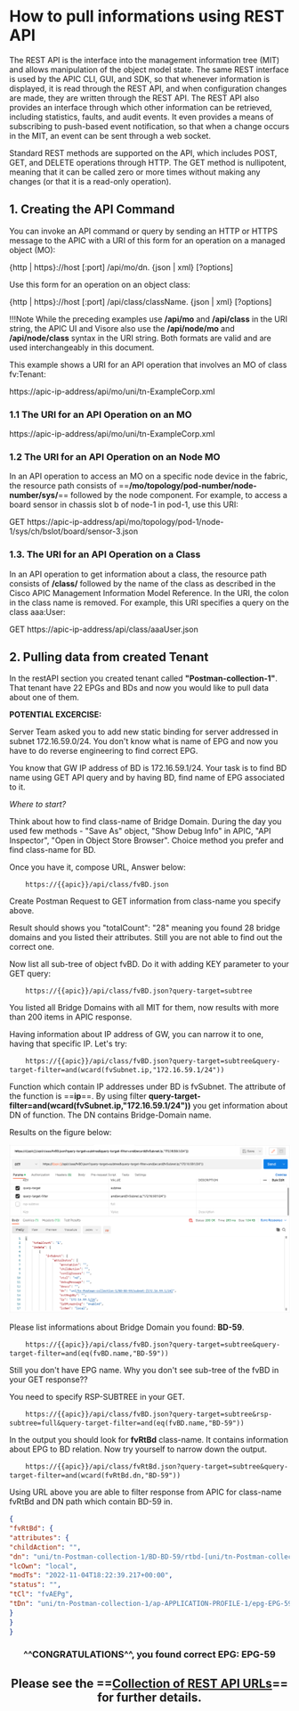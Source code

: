 # How to pull informations using REST API

The REST API is the interface into the management information tree (MIT) and allows manipulation of the object model state. The same REST interface is used by the APIC CLI, GUI, and SDK, so that whenever information is displayed, it is read through the REST API, and when configuration changes are made, they are written through the REST API. The REST API also provides an interface through which other information can be retrieved, including statistics, faults, and audit events. It even provides a means of subscribing to push-based event notification, so that when a change occurs in the MIT, an event can be sent through a web socket.

Standard REST methods are supported on the API, which includes POST, GET, and DELETE operations through HTTP. The GET method is nullipotent, meaning that it can be called zero or more times without making any changes (or that it is a read-only operation).

## 1. Creating the API Command

You can invoke an API command or query by sending an HTTP or HTTPS message to the APIC with a URI of this form for an operation on a managed object (MO):

{http | https}://host [:port] /api/mo/dn. {json | xml} [?options]

Use this form for an operation on an object class:

{http | https}://host [:port] /api/class/className. {json | xml} [?options]

!!!Note	
	While the preceding examples use **/api/mo** and **/api/class** in the URI string, the APIC UI and Visore also use the **/api/node/mo** and **/api/node/class** syntax in the URI string. Both formats are valid and are used interchangeably in this document.

This example shows a URI for an API operation that involves an MO of class fv:Tenant:

https://apic-ip-address/api/mo/uni/tn-ExampleCorp.xml


### 1.1 The URI for an API Operation on an MO

https://apic-ip-address/api/mo/uni/tn-ExampleCorp.xml

### 1.2 The URI for an API Operation on an Node MO

In an API operation to access an MO on a specific node device in the fabric, the resource path consists of ==**/mo/topology/pod-number/node-number/sys/**== followed by the node component. For example, to access a board sensor in chassis slot b of node-1 in pod-1, use this URI:

GET https://apic-ip-address/api/mo/topology/pod-1/node-1/sys/ch/bslot/board/sensor-3.json

### 1.3. The URI for an API Operation on a Class

In an API operation to get information about a class, the resource path consists of **/class/** followed by the name of the class as described in the Cisco APIC Management Information Model Reference. In the URI, the colon in the class name is removed. For example, this URI specifies a query on the class aaa:User:

GET https://apic-ip-address/api/class/aaaUser.json

## 2. Pulling data from created Tenant

In the restAPI section you created tenant called **"Postman-collection-1"**. That tenant have 22 EPGs and BDs and now you would like to pull data about one of them.

**POTENTIAL EXCERCISE:**

Server Team asked you to add new static binding for server addressed in subnet 172.16.59.0/24. You don't know what is name of EPG and now you have to do reverse engineering to find correct EPG.

You know that GW IP address of BD is 172.16.59.1/24. Your task is to find BD name using GET API query and by having BD, find name of EPG associated to it.

*Where to start?*

Think about how to find class-name of Bridge Domain. During the day you used few methods - "Save As" object, "Show Debug Info" in APIC, "API Inspector", "Open in Object Store Browser".
Choice method you prefer and find class-name for BD.

Once you have it, compose URL, Answer below:

		https://{{apic}}/api/class/fvBD.json

Create Postman Request to GET information from class-name you specify above.

Result should shows you "totalCount": "28" meaning you found 28 bridge domains and you listed their attributes. Still you are not able to find out the correct one.

Now list all sub-tree of object fvBD. Do it with adding KEY parameter to your GET query:

		https://{{apic}}/api/class/fvBD.json?query-target=subtree
		
You listed all Bridge Domains with all MIT for them, now results with more than 200 items in APIC response.

Having information about IP address of GW, you can narrow it to one, having that specific IP. Let's try:

		https://{{apic}}/api/class/fvBD.json?query-target=subtree&query-target-filter=and(wcard(fvSubnet.ip,"172.16.59.1/24"))
		
Function which contain IP addresses under BD is fvSubnet. The attribute of the function is ==**ip**==. By using filter **query-target-filter=and(wcard(fvSubnet.ip,"172.16.59.1/24"))** you get information about DN of function. The DN contains Bridge-Domain name.

Results on the figure below:

<img src="https://raw.githubusercontent.com/marcinduma/ACI-Automation/main/images/get-bd-ipaddress.png" width = 800>

Please list informations about Bridge Domain you found: **BD-59**.

		https://{{apic}}/api/class/fvBD.json?query-target=subtree&query-target-filter=and(eq(fvBD.name,"BD-59"))

Still you don't have EPG name. Why you don't see sub-tree of the fvBD in your GET response??

You need to specify RSP-SUBTREE in your GET. 

		https://{{apic}}/api/class/fvBD.json?query-target=subtree&rsp-subtree=full&query-target-filter=and(eq(fvBD.name,"BD-59"))

In the output you should look for **fvRtBd** class-name. It contains information about EPG to BD relation. Now try yourself to narrow down the output.


		https://{{apic}}/api/class/fvRtBd.json?query-target=subtree&query-target-filter=and(wcard(fvRtBd.dn,"BD-59"))
		
Using URL above you are able to filter response from APIC for class-name fvRtBd and DN path which contain BD-59 in.


```json title="fvRtBd.dn" hl_lines="5"
{
"fvRtBd": {
"attributes": {
"childAction": "",
"dn": "uni/tn-Postman-collection-1/BD-BD-59/rtbd-[uni/tn-Postman-collection-1/ap-APPLICATION-PROFILE-1/epg-EPG-59]",
"lcOwn": "local",
"modTs": "2022-11-04T18:22:39.217+00:00",
"status": "",
"tCl": "fvAEPg",
"tDn": "uni/tn-Postman-collection-1/ap-APPLICATION-PROFILE-1/epg-EPG-59"
}
}
}
```

### <p style="text-align: center;"> ^^CONGRATULATIONS^^, you found correct EPG:  **EPG-59** </p>


## <p style="text-align: center;"> Please see the ==[Collection of REST API URLs](URL-restAPI.md)== for further details. </p>

